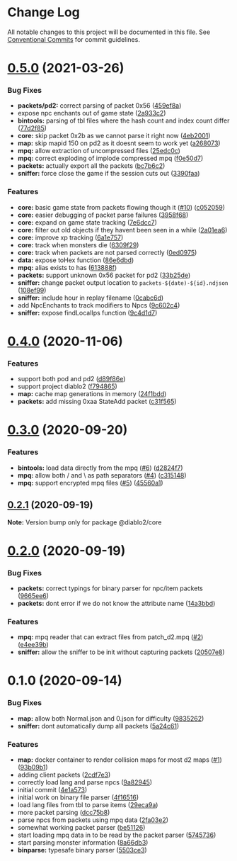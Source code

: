 # Change Log

All notable changes to this project will be documented in this file.
See [Conventional Commits](https://conventionalcommits.org) for commit guidelines.

# [0.5.0](https://github.com/blacha/diablo2/compare/v0.4.0...v0.5.0) (2021-03-26)


### Bug Fixes

* **packets/pd2:** correct parsing of packet 0x56 ([459ef8a](https://github.com/blacha/diablo2/commit/459ef8a7181a08ebf0cb76ea778a4703240a3554))
* expose npc enchants out of game state ([2a933c2](https://github.com/blacha/diablo2/commit/2a933c2fae9eae13272c2e115f0a444116c88f98))
* **bintools:** parsing of tbl files where the hash count and index count differ ([77d2f85](https://github.com/blacha/diablo2/commit/77d2f8504dabf76ac73c23ac0efc380bfe2eb1a1))
* **core:** skip packet 0x2b as we cannot parse it right now ([4eb2001](https://github.com/blacha/diablo2/commit/4eb2001e291aef70a27842cd1d60c1da19268503))
* **map:** skip mapid 150 on pd2 as it doesnt seem to work yet ([a268073](https://github.com/blacha/diablo2/commit/a2680739a8615e01f7562c25a52d35155cb56393))
* **mpq:** allow extraction of uncompressed files ([25edc0c](https://github.com/blacha/diablo2/commit/25edc0c0eb05a77e86f22780cd54a1e138088675))
* **mpq:** correct exploding of implode compressed mpq ([f0e50d7](https://github.com/blacha/diablo2/commit/f0e50d7057bbb6ec77303f13ecaf0184312f87ed))
* **packets:** actually export all the packets ([bc7b6c2](https://github.com/blacha/diablo2/commit/bc7b6c22d60413b9e3d27a9b9aeada341d90011e))
* **sniffer:** force close the game if the session cuts out ([3390faa](https://github.com/blacha/diablo2/commit/3390faa4a7cf777ac3e5b111ce03d0994c4fcf42))


### Features

* **core:** basic game state from packets flowing though it ([#10](https://github.com/blacha/diablo2/issues/10)) ([c052059](https://github.com/blacha/diablo2/commit/c052059bbe2a62957cbfd877016fdabc1affe13c))
* **core:** easier debugging of packet parse failures ([3958f68](https://github.com/blacha/diablo2/commit/3958f68dda26be71163ba97054232ad9a9efe455))
* **core:** expand on game state tracking ([7e6dcc7](https://github.com/blacha/diablo2/commit/7e6dcc77d801e919ddfcd6cb6c3077a1f6dd8073))
* **core:** filter out old objects if they havent been seen in a while ([2a01ea6](https://github.com/blacha/diablo2/commit/2a01ea66eb33d785de8c4332ba690e2c29c5e5fe))
* **core:** improve xp tracking ([6a1e757](https://github.com/blacha/diablo2/commit/6a1e757f4c5e03fbce0ef658ff27813f680eb215))
* **core:** track when monsters die ([6309f29](https://github.com/blacha/diablo2/commit/6309f292446d0d5cd4ba015c7d8d91ad44356398))
* **core:** track when packets are not parsed correctly ([0ed0975](https://github.com/blacha/diablo2/commit/0ed0975b8d56be24d8db4e18942bc4692505e7f8))
* **data:** expose toHex function ([86e6dbd](https://github.com/blacha/diablo2/commit/86e6dbd7147280c25a6150c4d311c83c1199c3d4))
* **mpq:** alias exists to has ([613888f](https://github.com/blacha/diablo2/commit/613888f2e449f7ce4ccdbca6c6dbef000c09202b))
* **packets:** support unknown 0x56 packet for pd2 ([33b25de](https://github.com/blacha/diablo2/commit/33b25dea35335f046730ba5778466ed79da4a041))
* **sniffer:** change packet output location to `packets-${date)-${id}.ndjson` ([108ef99](https://github.com/blacha/diablo2/commit/108ef993efcf648aeb6027f58357da38e1087a4f))
* **sniffer:** include hour in replay filename ([0cabc6d](https://github.com/blacha/diablo2/commit/0cabc6df1e3d37c33708691b6d741f5a2cbbc94c))
* add NpcEnchants to track modifiers to Npcs ([9c602c4](https://github.com/blacha/diablo2/commit/9c602c4dbc8973a5c65dd6659b1f46c44f640da0))
* **sniffer:** expose findLocalIps function ([9c4d1d7](https://github.com/blacha/diablo2/commit/9c4d1d76341bde934b341c9a06500b9d45a5005d))





# [0.4.0](https://github.com/blacha/diablo2/compare/v0.3.0...v0.4.0) (2020-11-06)


### Features

* support both pod and pd2 ([d89f86e](https://github.com/blacha/diablo2/commit/d89f86ed5cd5ce1966ad71f8d10c55f4b09e2add))
* support project diablo2 ([f794865](https://github.com/blacha/diablo2/commit/f79486559a6e0c9a5bb37607d0361fe873500f2c))
* **map:** cache map generations in memory ([24f1bdd](https://github.com/blacha/diablo2/commit/24f1bdd0db415b9246aa9f85b4f16b0e5e045d98))
* **packets:** add missing 0xaa StateAdd packet ([c31f565](https://github.com/blacha/diablo2/commit/c31f5657f6510a8ac2f58170a7984b98a3e002dc))





# [0.3.0](https://github.com/blacha/diablo2/compare/v0.2.1...v0.3.0) (2020-09-20)


### Features

* **bintools:** load data directly from the mpq ([#6](https://github.com/blacha/diablo2/issues/6)) ([d2824f7](https://github.com/blacha/diablo2/commit/d2824f7478a21043de647b733a3cb0532c291cb5))
* **mpq:** allow both / and \ as path separators ([#4](https://github.com/blacha/diablo2/issues/4)) ([c315148](https://github.com/blacha/diablo2/commit/c315148e10f4f89dcc0822e84df57be8f4af5212))
* **mpq:** support encrypted mpq files ([#5](https://github.com/blacha/diablo2/issues/5)) ([45560a1](https://github.com/blacha/diablo2/commit/45560a13e26dc189ac58953c08f5e0176d9c8ede))





## [0.2.1](https://github.com/blacha/diablo2/compare/v0.2.0...v0.2.1) (2020-09-19)

**Note:** Version bump only for package @diablo2/core





# [0.2.0](https://github.com/blacha/diablo2/compare/v0.1.0...v0.2.0) (2020-09-19)


### Bug Fixes

* **packets:** correct typings for binary parser for npc/item packets ([9665ee6](https://github.com/blacha/diablo2/commit/9665ee6945e9b5cf590af3ae8d6e74b58aabe800))
* **packets:** dont error if we do not know the attribute name ([14a3bbd](https://github.com/blacha/diablo2/commit/14a3bbd2871c5187a362681e78b11cceac847361))


### Features

* **mpq:** mpq reader that can extract files from patch_d2.mpq ([#2](https://github.com/blacha/diablo2/issues/2)) ([e4ee39b](https://github.com/blacha/diablo2/commit/e4ee39bd63bd3f6f29c8df4de01aaa9970df234d))
* **sniffer:** allow the sniffer to be init without capturing packets ([20507e8](https://github.com/blacha/diablo2/commit/20507e82d7f0cecb3fc4ee12ad36d2a66af5e0f0))





# 0.1.0 (2020-09-14)


### Bug Fixes

* **map:** allow both Normal.json and 0.json for difficulty ([9835262](https://github.com/blacha/diablo2/commit/98352622ed81b180b63ed150791d73762d98854a))
* **sniffer:** dont automatically dump alll packets ([5a24c61](https://github.com/blacha/diablo2/commit/5a24c6127abaf3be00473604f494e16f4c881a5a))


### Features

* **map:** docker container to render collision maps for most d2 maps ([#1](https://github.com/blacha/diablo2/issues/1)) ([93b09b1](https://github.com/blacha/diablo2/commit/93b09b13df18bd6211a09a9af62ce6c051f9c9e2))
* adding client packets ([2cdf7e3](https://github.com/blacha/diablo2/commit/2cdf7e3e4c13471fcad75f2c31cd008c2ec9c286))
* correctly load lang and parse npcs ([9a82945](https://github.com/blacha/diablo2/commit/9a8294541b0b778449cbf811bed82bae1078379f))
* initial commit ([4e1a573](https://github.com/blacha/diablo2/commit/4e1a573675ebb619b8e3a469b2ae398928cbc25f))
* initial work on binary file parser ([4f16516](https://github.com/blacha/diablo2/commit/4f165169f7294f51a2930690428b18aa1d42fae8))
* load lang files from tbl to parse items ([29eca9a](https://github.com/blacha/diablo2/commit/29eca9a8226b7f3f8155df628bd7772d5e98e48a))
* more packet parsing ([dcc75b8](https://github.com/blacha/diablo2/commit/dcc75b8b9b0d2eaa18f6763a512f39984e12b327))
* parse npcs from packets using mpq data ([2fa03e2](https://github.com/blacha/diablo2/commit/2fa03e23ddc449e4a19ac687d13dc51cd31abbea))
* somewhat working packet parser ([be51126](https://github.com/blacha/diablo2/commit/be511266d7920f234c22bfb1a933a14d1c66b7bc))
* start loading mpq data in to be read by the packet parser ([5745736](https://github.com/blacha/diablo2/commit/5745736b03fa0978a0b0eb420527925fbb3ef1de))
* start parsing monster information ([8a66db3](https://github.com/blacha/diablo2/commit/8a66db3c91f0686d41c73827ca31c493a5fc4c77))
* **binparse:** typesafe binary parser ([5503ce3](https://github.com/blacha/diablo2/commit/5503ce302a597e860ddda608386f17e3e9624579))
